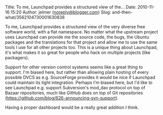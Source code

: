 Title: To me, Launchpad provides a structured view of the...
Date: 2010-11-16 15:20
Author: jelmer (noreply@blogger.com)
Slug: and-then-what/3562104730001630838

To me, Launchpad provides a structured view of the very diverse free
software world, with a flat namespace. No matter what the upstream
project uses Launchpad can provide me the source code, the bugs, the
Ubuntu packages and the translations for that project and allow me to
use the same tools I use for all other projects too. This is a unique
thing about Launchpad, it's what makes it so great for people who hack
on multiple projects (like packagers).  
  
Support for other version control systems seems like a great thing to
support. I'm biased here, but rather than allowing plain hosting of
every possible DVCS as e.g. SourceForge provides it would be nice if
Launchpad could maintain its tight integration. Perhaps I'm biased here,
but I'd like to see Launchpad e.g. support Subversion's mod\_dav
protocol on top of Bazaar repositories, much like GitHub does on top of
Git repositories (https://github.com/blog/626-announcing-svn-support).  
  
Having a proper dashboard would be a really great addition I think.

